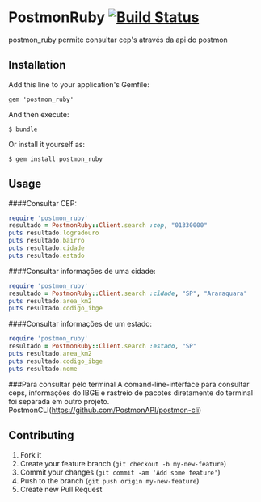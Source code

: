 # PostmonRuby [![Build Status](https://travis-ci.org/PostmonAPI/postmon_ruby.svg?branch=master)](https://travis-ci.org/PostmonAPI/postmon_ruby)

postmon_ruby permite consultar cep's através da api do postmon

## Installation

Add this line to your application's Gemfile:

    gem 'postmon_ruby'

And then execute:

    $ bundle

Or install it yourself as:

    $ gem install postmon_ruby

## Usage
####Consultar CEP:
```ruby
require 'postmon_ruby'
resultado = PostmonRuby::Client.search :cep, "01330000"
puts resultado.logradouro
puts resultado.bairro
puts resultado.cidade
puts resultado.estado
```

####Consultar informações de uma cidade:
```ruby
require 'postmon_ruby'
resultado = PostmonRuby::Client.search :cidade, "SP", "Araraquara"
puts resultado.area_km2
puts resultado.codigo_ibge
```

####Consultar informações de um estado:
```ruby
require 'postmon_ruby'
resultado = PostmonRuby::Client.search :estado, "SP"
puts resultado.area_km2
puts resultado.codigo_ibge
puts resultado.nome
```

###Para consultar pelo terminal
A comand-line-interface para consultar ceps, informações do IBGE e rastreio de pacotes diretamente do terminal foi separada em outro projeto. PostmonCLI(https://github.com/PostmonAPI/postmon-cli)

## Contributing

1. Fork it
2. Create your feature branch (`git checkout -b my-new-feature`)
3. Commit your changes (`git commit -am 'Add some feature'`)
4. Push to the branch (`git push origin my-new-feature`)
5. Create new Pull Request
